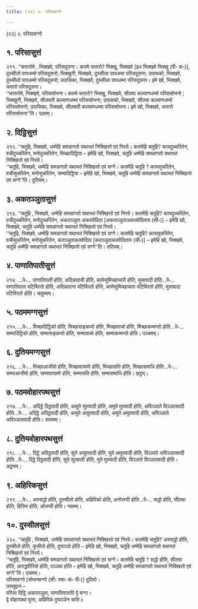 ```yaml
---
title: (२२) २. परिसावग्गो

---
```

(२२) २. परिसावग्गो  


## १. परिसासुत्तं

२११. ‘‘चत्तारोमे , भिक्खवे, परिसदूसना। कतमे चत्तारो? भिक्खु, भिक्खवे [इध भिक्खवे भिक्खु (पी॰ क॰)], दुस्सीलो पापधम्मो परिसदूसनो; भिक्खुनी, भिक्खवे, दुस्सीला पापधम्मा परिसदूसना; उपासको, भिक्खवे, दुस्सीलो पापधम्मो परिसदूसनो; उपासिका, भिक्खवे, दुस्सीला पापधम्मा परिसदूसना। इमे खो, भिक्खवे, चत्तारो परिसदूसना।  
‘‘चत्तारोमे, भिक्खवे, परिससोभना। कतमे चत्तारो? भिक्खु, भिक्खवे, सीलवा कल्याणधम्मो परिससोभनो ; भिक्खुनी, भिक्खवे, सीलवती कल्याणधम्मा परिससोभना; उपासको, भिक्खवे, सीलवा कल्याणधम्मो परिससोभनो; उपासिका, भिक्खवे, सीलवती कल्याणधम्मा परिससोभना। इमे खो, भिक्खवे, चत्तारो परिससोभना’’ति। पठमम्।  


## २. दिट्ठिसुत्तं

२१२. ‘‘चतूहि, भिक्खवे, धम्मेहि समन्नागतो यथाभतं निक्खित्तो एवं निरये। कतमेहि चतूहि? कायदुच्चरितेन, वचीदुच्चरितेन, मनोदुच्चरितेन, मिच्छादिट्ठिया – इमेहि खो, भिक्खवे, चतूहि धम्मेहि समन्नागतो यथाभतं निक्खित्तो एवं निरये।  
‘‘चतूहि, भिक्खवे, धम्मेहि समन्नागतो यथाभतं निक्खित्तो एवं सग्गे। कतमेहि चतूहि ? कायसुचरितेन, वचीसुचरितेन, मनोसुचरितेन, सम्मादिट्ठिया – इमेहि खो, भिक्खवे, चतूहि धम्मेहि समन्नागतो यथाभतं निक्खित्तो एवं सग्गे’’ति। दुतियम्।  


## ३. अकतञ्ञुतासुत्तं

२१३. ‘‘चतूहि , भिक्खवे, धम्मेहि समन्नागतो यथाभतं निक्खित्तो एवं निरये। कतमेहि चतूहि? कायदुच्चरितेन, वचीदुच्चरितेन, मनोदुच्चरितेन, अकतञ्ञुता अकतवेदिता [अकतञ्ञुताअकतवेदिताय (सी॰)] – इमेहि खो, भिक्खवे, चतूहि धम्मेहि समन्नागतो यथाभतं निक्खित्तो एवं निरये।  
‘‘चतूहि, भिक्खवे, धम्मेहि समन्नागतो यथाभतं निक्खित्तो एवं सग्गे। कतमेहि चतूहि? कायसुचरितेन, वचीसुचरितेन, मनोसुचरितेन, कतञ्ञुताकतवेदिता [कतञ्ञुताकतवेदिताय (सी॰)] – इमेहि खो, भिक्खवे, चतूहि धम्मेहि समन्नागतो यथाभतं निक्खित्तो एवं सग्गे’’ति। ततियम्।  


## ४. पाणातिपातीसुत्तं

२१४. …पे॰… पाणातिपाती होति, अदिन्नादायी होति, कामेसुमिच्छाचारी होति, मुसावादी होति…पे॰… पाणातिपाता पटिविरतो होति, अदिन्नादाना पटिविरतो होति, कामेसुमिच्छाचारा पटिविरतो होति, मुसावादा पटिविरतो होति। चतुत्थम्।  


## ५. पठममग्गसुत्तं

२१५. …पे॰… मिच्छादिट्ठिको होति, मिच्छासङ्कप्पो होति, मिच्छावाचो होति, मिच्छाकम्मन्तो होति…पे॰… सम्मादिट्ठिको होति, सम्मासङ्कप्पो होति, सम्मावाचो होति, सम्माकम्मन्तो होति। पञ्चमम्।  


## ६. दुतियमग्गसुत्तं

२१६. …पे॰… मिच्छाआजीवो होति, मिच्छावायामो होति, मिच्छासति होति, मिच्छासमाधि होति…पे॰… सम्माआजीवो होति, सम्मावायामो होति, सम्मासति होति, सम्मासमाधि होति। छट्ठम्।  


## ७. पठमवोहारपथसुत्तं

२१७. …पे॰… अदिट्ठे दिट्ठवादी होति, असुते सुतवादी होति, अमुते मुतवादी होति, अविञ्ञाते विञ्ञातवादी होति…पे॰… अदिट्ठे अदिट्ठवादी होति, असुते असुतवादी होति, अमुते अमुतवादी होति, अविञ्ञाते अविञ्ञातवादी होति। सत्तमम्।  


## ८. दुतियवोहारपथसुत्तं

२१८. …पे॰… दिट्ठे अदिट्ठवादी होति, सुते असुतवादी होति, मुते अमुतवादी होति, विञ्ञाते अविञ्ञातवादी होति…पे॰… दिट्ठे दिट्ठवादी होति, सुते सुतवादी होति, मुते मुतवादी होति, विञ्ञाते विञ्ञातवादी होति। अट्ठमम्।  


## ९. अहिरिकसुत्तं

२१९. …पे॰… अस्सद्धो होति, दुस्सीलो होति, अहिरिको होति, अनोत्तप्पी होति…पे॰… सद्धो होति, सीलवा होति, हिरिमा होति, ओत्तप्पी होति। नवमम्।  


## १०. दुस्सीलसुत्तं

२२०. ‘‘चतूहि , भिक्खवे, धम्मेहि समन्नागतो यथाभतं निक्खित्तो एवं निरये। कतमेहि चतूहि? अस्सद्धो होति, दुस्सीलो होति, कुसीतो होति, दुप्पञ्ञो होति – इमेहि खो, भिक्खवे, चतूहि धम्मेहि समन्नागतो यथाभतं निक्खित्तो एवं निरये।  
‘‘चतूहि, भिक्खवे, धम्मेहि समन्नागतो यथाभतं निक्खित्तो एवं सग्गे। कतमेहि चतूहि ? सद्धो होति, सीलवा होति, आरद्धवीरियो होति, पञ्ञवा होति – इमेहि खो, भिक्खवे, चतूहि धम्मेहि समन्नागतो यथाभतं निक्खित्तो एवं सग्गे’’ति। दसमम्।  
परिसावग्गो [सोभनवग्गो (सी॰ स्या॰ कं॰ पी॰)] दुतियो।  
तस्सुद्दानं –  
परिसा दिट्ठि अकतञ्ञुता, पाणातिपातापि द्वे मग्गा।  
द्वे वोहारपथा वुत्ता, अहिरिकं दुप्पञ्ञेन चाति॥  
